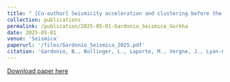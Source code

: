 ```yaml
---
title: " [Co-author] Seismicity acceleration and clustering before the 2015 Mw7.9 Gorkha earthquake, Nepal"
collection: publications
permalink: /publication/2025-05-01-Gardonio_Seismica_Gorkha
date: 2025-05-01
venue: 'Seismica'
paperurl: '/files/Gardonio_Seismica_2025.pdf'
citation: 'Gardonio, B., Bollinger, L., Laporte, M., Vergne, J., Lyon-Caen, H., & Adhikari, L. B. (2025). Seismicity acceleration and clustering before the 2015 Mw 7.9 Gorkha earthquake, Nepal. Seismica, 4(1). https://doi.org/10.26443/seismica.v4i1.1447'
---
```


<a href='/files/Gardonio_Seismica_2025.pdf'>Download paper here</a>